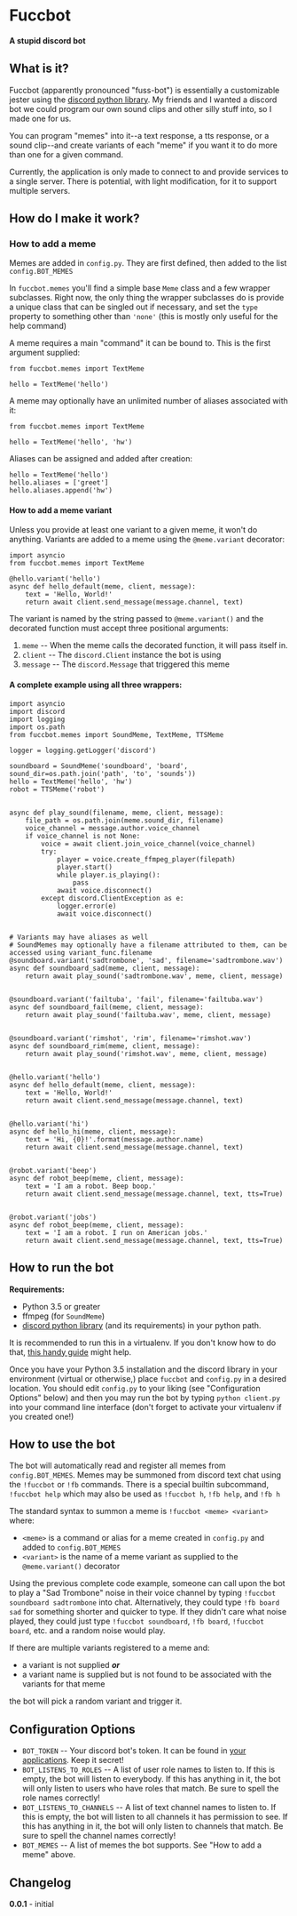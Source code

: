 # Fuccbot
#### A stupid discord bot

## What is it?
 Fuccbot (apparently pronounced "fuss-bot") is essentially
a customizable jester using the [discord python library](https://github.com/Rapptz/discord.py).
My friends and I wanted a discord bot we could program our own sound clips and other
silly stuff into, so I made one for us.

You can program "memes" into it--a text response, a tts response, or a sound
clip--and create variants of each "meme" if you want it to do more than one for
a given command.

Currently, the application is only made to connect to and provide services to a
single server. There is potential, with light modification, for it to support multiple
servers.

## How do I make it work?

### How to add a meme

Memes are added in `config.py`. They are first defined, then added to the list
`config.BOT_MEMES`

In `fuccbot.memes` you'll find a simple base `Meme` class and a few wrapper subclasses.
Right now, the only thing the wrapper subclasses do is provide a unique class that
can be singled out if necessary, and set the `type` property to something other
than `'none'` (this is mostly only useful for the help command)

A meme requires a main "command" it can be bound to. This is the first argument
supplied:

    from fuccbot.memes import TextMeme

    hello = TextMeme('hello')

A meme may optionally have an unlimited number of aliases associated with it:

    from fuccbot.memes import TextMeme

    hello = TextMeme('hello', 'hw')

Aliases can be assigned and added after creation:

    hello = TextMeme('hello')
    hello.aliases = ['greet']
    hello.aliases.append('hw')

#### How to add a meme variant

Unless you provide at least one variant to a given meme, it won't do anything.
Variants are added to a meme using the `@meme.variant` decorator:

    import asyncio
    from fuccbot.memes import TextMeme

    @hello.variant('hello')
    async def hello_default(meme, client, message):
        text = 'Hello, World!'
        return await client.send_message(message.channel, text)

The variant is named by the string passed to `@meme.variant()` and the decorated
function must accept three positional arguments:

1. `meme` -- When the meme calls the decorated function, it will pass itself in.
2. `client` -- The `discord.Client` instance the bot is using
3. `message` -- The `discord.Message` that triggered this meme

#### A complete example using all three wrappers:

    import asyncio
    import discord
    import logging
    import os.path
    from fuccbot.memes import SoundMeme, TextMeme, TTSMeme

    logger = logging.getLogger('discord')

    soundboard = SoundMeme('soundboard', 'board', sound_dir=os.path.join('path', 'to', 'sounds'))
    hello = TextMeme('hello', 'hw')
    robot = TTSMeme('robot')


    async def play_sound(filename, meme, client, message):
        file_path = os.path.join(meme.sound_dir, filename)
        voice_channel = message.author.voice_channel
        if voice_channel is not None:
            voice = await client.join_voice_channel(voice_channel)
            try:
                player = voice.create_ffmpeg_player(filepath)
                player.start()
                while player.is_playing():
                    pass
                await voice.disconnect()
            except discord.ClientException as e:
                logger.error(e)
                await voice.disconnect()


    # Variants may have aliases as well
    # SoundMemes may optionally have a filename attributed to them, can be accessed using variant_func.filename
    @soundboard.variant('sadtrombone', 'sad', filename='sadtrombone.wav')
    async def soundboard_sad(meme, client, message):
        return await play_sound('sadtrombone.wav', meme, client, message)


    @soundboard.variant('failtuba', 'fail', filename='failtuba.wav')
    async def soundboard_fail(meme, client, message):
        return await play_sound('failtuba.wav', meme, client, message)


    @soundboard.variant('rimshot', 'rim', filename='rimshot.wav')
    async def soundboard_rim(meme, client, message):
        return await play_sound('rimshot.wav', meme, client, message)


    @hello.variant('hello')
    async def hello_default(meme, client, message):
        text = 'Hello, World!'
        return await client.send_message(message.channel, text)


    @hello.variant('hi')
    async def hello_hi(meme, client, message):
        text = 'Hi, {0}!'.format(message.author.name)
        return await client.send_message(message.channel, text)


    @robot.variant('beep')
    async def robot_beep(meme, client, message):
        text = 'I am a robot. Beep boop.'
        return await client.send_message(message.channel, text, tts=True)


    @robot.variant('jobs')
    async def robot_beep(meme, client, message):
        text = 'I am a robot. I run on American jobs.'
        return await client.send_message(message.channel, text, tts=True)

## How to run the bot

**Requirements:**

* Python 3.5 or greater
* ffmpeg (for `SoundMeme`)
* [discord python library](https://github.com/Rapptz/discord.py) (and its requirements)
in your python path.

It is recommended to run this in a virtualenv. If you don't know how to do that,
[this handy guide](http://docs.python-guide.org/en/latest/dev/virtualenvs/) might help.

Once you have your Python 3.5 installation and the discord library in your environment
(virtual or otherwise,) place `fuccbot` and `config.py` in a desired location. You should
 edit `config.py` to your liking (see "Configuration Options" below) and then you may run
 the bot by typing `python client.py` into your command line interface (don't
 forget to activate your virtualenv if you created one!)

## How to use the bot

The bot will automatically read and register all memes from `config.BOT_MEMES`. Memes
may be summoned from discord text chat using the `!fuccbot` or `!fb` commands. There
is a special builtin subcommand, `!fuccbot help` which may also be used as `!fuccbot h`,
`!fb help`, and `!fb h`

The standard syntax to summon a meme is `!fuccbot <meme> <variant>` where:

* `<meme>` is a command or alias for a meme created in `config.py` and added to
`config.BOT_MEMES`
* `<variant>` is the name of a meme variant as supplied to the `@meme.variant()` decorator

Using the previous complete code example, someone can call upon the bot to play a
"Sad Trombone" noise in their voice channel by typing `!fuccbot soundboard sadtrombone`
into chat. Alternatively, they could type `!fb board sad` for something shorter and
quicker to type. If they didn't care what noise played, they could just type
`!fuccbot soundboard`, `!fb board`, `!fuccbot board`, etc. and a random noise would
play.

If there are multiple variants registered to a meme and:
* a variant is not supplied
***or***
* a variant name is supplied but is not found to be associated with the variants
for that meme

the bot will pick a random variant and trigger it.

## Configuration Options

* `BOT_TOKEN` -- Your discord bot's token. It can be found in
[your applications](https://discordapp.com/developers/applications/me). Keep it secret!
* `BOT_LISTENS_TO_ROLES` -- A list of user role names to listen to. If this is empty,
the bot will listen to everybody. If this has anything in it, the bot will only listen
to users who have roles that match. Be sure to spell the role names correctly!
* `BOT_LISTENS_TO_CHANNELS` -- A list of text channel names to listen to. If this is empty,
the bot will listen to all channels it has permission to see. If this has anything in it,
the bot will only listen to channels that match. Be sure to spell the channel names correctly!
* `BOT_MEMES` -- A list of memes the bot supports. See "How to add a meme" above.

## Changelog

**0.0.1** - initial